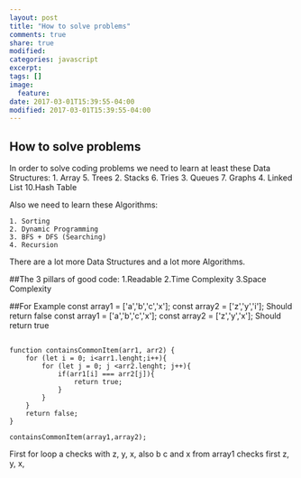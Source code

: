 ```yaml
---
layout: post
title: "How to solve problems"
comments: true
share: true
modified:
categories: javascript
excerpt:
tags: []
image:
  feature:
date: 2017-03-01T15:39:55-04:00
modified: 2017-03-01T15:39:55-04:00
---
```


## How to solve problems

In order to solve coding problems we need to learn at least these Data Structures:
	1. Array						5. Trees
	2. Stacks						6. Tries
	3. Queues						7. Graphs
	4. Linked List					10.Hash Table


Also we need to learn these Algorithms:

	1. Sorting
	2. Dynamic Programming
	3. BFS + DFS (Searching)
	4. Recursion

There are a lot more Data Structures and a lot more Algorithms.

##The 3 pillars of good code: 
1.Readable 
2.Time Complexity 
3.Space Complexity

##For Example
const array1 = ['a','b','c','x'];
const array2 = ['z','y','i'];
Should return false
const array1 = ['a','b','c','x'];
const array2 = ['z','y','x'];
Should return true
##

~~~
function containsCommonItem(arr1, arr2) {
	for (let i = 0; i<arr1.lenght;i++){
		for (let j = 0; j <arr2.lenght; j++){
			if(arr1[i] === arr2[j]){
				return true;
			}
		}
	}
	return false;
}

containsCommonItem(array1,array2);

~~~

First for loop a checks with z, y, x, also b c and x from array1 checks first z, y, x,
